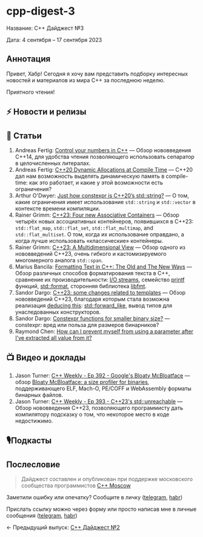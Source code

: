 # cpp-digest-3

Название: C++ Дайджест №3

Дата: 4 сентября – 17 сентября 2023

## Аннотация

Привет, Хабр! Сегодня я хочу вам представить подборку интересных новостей и материалов из мира C++ за последнюю неделю.

Приятного чтения!

## ⚡️️ Новости и релизы

## 📝 Статьи

1. Andreas Fertig: [Control your numbers in C++](https://andreasfertig.blog/2023/09/control-your-numbers-in-cpp/) — Обзор нововведения C++14, для удобства чтения позволяющего использовать сепаратор в целочисленных литералах.
2. Andreas Fertig: [C++20 Dynamic Allocations at Compile Time](https://accu.org/journals/overload/31/176/overload176.pdf) — C++20 дал нам возможность выделять динамическую память в compile-time: как это работает, и какие у этой возможности есть ограничения? 
3. Arthur O'Dwyer: [Just how constexpr is C++20’s std::string?](https://quuxplusone.github.io/blog/2023/09/08/constexpr-string-firewall/) — О том, какие ограничения имеет использование `std::string` и `std::vector` в контексте времени компиляции.
4. Rainer Grimm: [C++23: Four new Associative Containers](https://www.modernescpp.com/index.php/c23-four-new-associative-containers/) — Обзор четырёх новых ассоциативных контейнеров, появившихся в C++23: `std::flat_map`, `std::flat_set`, `std::flat_multimap`, and `std::flat_multiset`. О том, когда их использование оправдано, а когда лучше использовать «классические» контейнеры.
5. Rainer Grimm: [C++23: A Multidimensional View](https://www.modernescpp.com/index.php/c23-a-multidimensional-view/) — Обзор одного из нововведений C++23, очень гибкого и кастомизируемого многомерного аналога `std::span`.
6. Marius Bancila: [Formatting Text in C++: The Old and The New Ways](https://mariusbancila.ro/blog/2023/09/12/formatting-text-in-c-the-old-and-the-new-ways/) — Обзор различных способов форматирования текста в C++, сравнение их производительности: [I/O streams](https://en.cppreference.com/w/cpp/io), семейство [printf](https://en.cppreference.com/w/cpp/io/c/fprintf) функций, [std::format](https://en.cppreference.com/w/cpp/utility/format/format), сторонняя библиотека [libfmt](https://github.com/fmtlib/fmt).
7. Sandor Dargo: [C++23: some changes related to templates](https://www.sandordargo.com/blog/2023/09/06/cpp23-templates) — Обзор нововведений C++23, благодаря которым стала возможна реализация [deducing this](https://habr.com/ru/articles/722668/): [std::forward_like](https://en.cppreference.com/w/cpp/utility/forward_like), вывод типов для унаследованных конструкторов.
8. Sandor Dargo: [Constexpr functions for smaller binary size?](https://www.sandordargo.com/blog/2023/09/13/constexpr-and-binary-sizes) — constexpr: вред или польза для размеров бинарников?
9. Raymond Chen: [How can I prevent myself from using a parameter after I’ve extracted all value from it?](https://devblogs.microsoft.com/oldnewthing/20230915-00/?p=108775)

## 📺 Видео и доклады

1. Jason Turner: [C++ Weekly - Ep 392 - Google's Bloaty McBloatface](https://www.youtube.com/watch?v=MY5DTDc3e-I) — обзор [Bloaty McBloatface: a size profiler for binaries](https://github.com/google/bloaty), поддерживающего ELF, Mach-O, PE/COFF и WebAssembly форматы бинарных файлов.
2. Jason Turner: [C++ Weekly - Ep 393 - C++23's std::unreachable](https://www.youtube.com/watch?v=ohMyb4jPIAQ) — Обзор нововведения C++23, позволяющего программисту дать компилятору подсказку о том, что некоторое место в коде недостижимо.

## 🎙️Подкасты

## Послесловие

> Дайджест составлен и опубликован при поддержке московского сообщества программистов [C++ Moscow](https://t.me/cppmoscow_info)

Заметили ошибку или опечатку? Сообщите в личку ([telegram](https://t.me/eoanermine), [habr](https://habr.com/ru/conversations/eoanermine/))

Прислать ссылку можно через форму или просто написав мне в личные сообщения ([telegram](https://t.me/eoanermine), [habr](https://habr.com/ru/conversations/eoanermine/))

← Предыдущий выпуск: [C++ Дайджест №2](https://habr.com/ru/articles/758630/)
